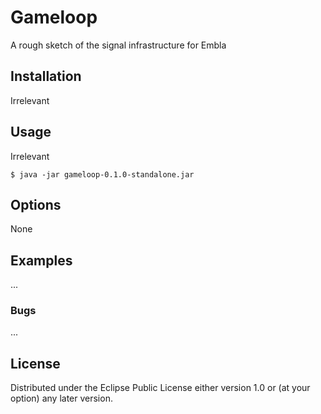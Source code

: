 # Gameloop

A rough sketch of the signal infrastructure for Embla

## Installation

Irrelevant

## Usage

Irrelevant

    $ java -jar gameloop-0.1.0-standalone.jar

## Options

None

## Examples

...

### Bugs

...

## License

Distributed under the Eclipse Public License either version 1.0 or (at
your option) any later version.

